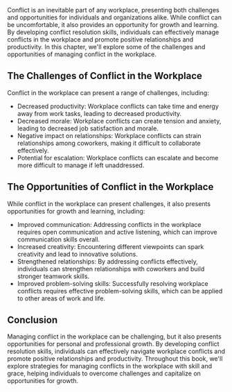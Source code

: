 
Conflict is an inevitable part of any workplace, presenting both challenges and opportunities for individuals and organizations alike. While conflict can be uncomfortable, it also provides an opportunity for growth and learning. By developing conflict resolution skills, individuals can effectively manage conflicts in the workplace and promote positive relationships and productivity. In this chapter, we'll explore some of the challenges and opportunities of managing conflict in the workplace.

The Challenges of Conflict in the Workplace
-------------------------------------------

Conflict in the workplace can present a range of challenges, including:

* Decreased productivity: Workplace conflicts can take time and energy away from work tasks, leading to decreased productivity.
* Decreased morale: Workplace conflicts can create tension and anxiety, leading to decreased job satisfaction and morale.
* Negative impact on relationships: Workplace conflicts can strain relationships among coworkers, making it difficult to collaborate effectively.
* Potential for escalation: Workplace conflicts can escalate and become more difficult to manage if left unaddressed.

The Opportunities of Conflict in the Workplace
----------------------------------------------

While conflict in the workplace can present challenges, it also presents opportunities for growth and learning, including:

* Improved communication: Addressing conflicts in the workplace requires open communication and active listening, which can improve communication skills overall.
* Increased creativity: Encountering different viewpoints can spark creativity and lead to innovative solutions.
* Strengthened relationships: By addressing conflicts effectively, individuals can strengthen relationships with coworkers and build stronger teamwork skills.
* Improved problem-solving skills: Successfully resolving workplace conflicts requires effective problem-solving skills, which can be applied to other areas of work and life.

Conclusion
----------

Managing conflict in the workplace can be challenging, but it also presents opportunities for personal and professional growth. By developing conflict resolution skills, individuals can effectively navigate workplace conflicts and promote positive relationships and productivity. Throughout this book, we'll explore strategies for managing conflicts in the workplace with skill and grace, helping individuals to overcome challenges and capitalize on opportunities for growth.
